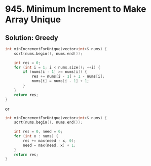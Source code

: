 # 945. Minimum Increment to Make Array Unique

## Solution: Greedy

```cpp
int minIncrementForUnique(vector<int>& nums) {
    sort(nums.begin(), nums.end());
    
    int res = 0;
    for (int i = 1; i < nums.size(); ++i) {
        if (nums[i - 1] >= nums[i]) {
            res += nums[i - 1] + 1 - nums[i];
            nums[i] = nums[i - 1] + 1;
        }
    }
    return res;
}
```

or

```cpp
int minIncrementForUnique(vector<int>& nums) {
    sort(nums.begin(), nums.end());
    
    int res = 0, need = 0;
    for (int x : nums) {
        res += max(need - x, 0);
        need = max(need, x) + 1;
    }
    return res;
}
```
